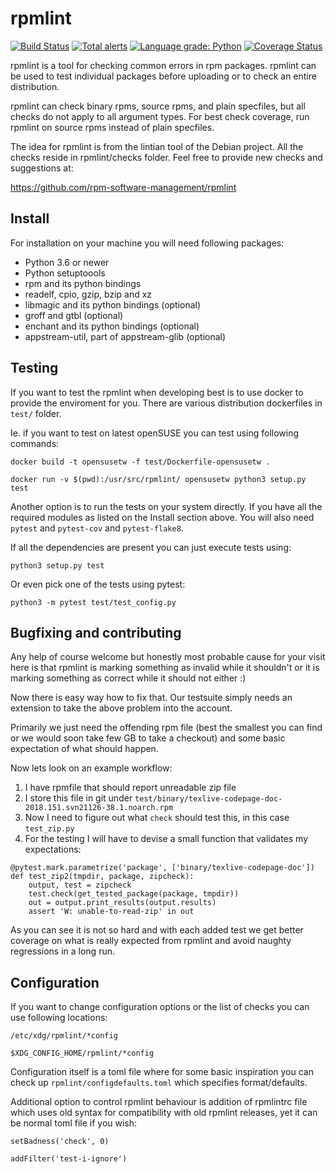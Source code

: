 # rpmlint

[![Build Status](https://travis-ci.org/rpm-software-management/rpmlint.svg)](https://travis-ci.org/rpm-software-management/rpmlint)
[![Total alerts](https://img.shields.io/lgtm/alerts/g/rpm-software-management/rpmlint.svg?logo=lgtm&logoWidth=18)](https://lgtm.com/projects/g/rpm-software-management/rpmlint/alerts/)
[![Language grade: Python](https://img.shields.io/lgtm/grade/python/g/rpm-software-management/rpmlint.svg?logo=lgtm&logoWidth=18)](https://lgtm.com/projects/g/rpm-software-management/rpmlint/context:python)
[![Coverage Status](https://coveralls.io/repos/github/rpm-software-management/rpmlint/badge.svg?branch=master)](https://coveralls.io/github/rpm-software-management/rpmlint?branch=master)

rpmlint is a tool for checking common errors in rpm packages.
rpmlint can be used to test individual packages before uploading or to check
an entire distribution.

rpmlint can check binary rpms, source rpms, and plain specfiles, but all
checks do not apply to all argument types.
For best check coverage, run rpmlint on source rpms instead of
plain specfiles.

The idea for rpmlint is from the lintian tool of the Debian project.
All the checks reside in rpmlint/checks folder. Feel free to provide new
checks and suggestions at:

https://github.com/rpm-software-management/rpmlint

## Install

For installation on your machine you will need following packages:

- Python 3.6 or newer
- Python setuptoools
- rpm and its python bindings
- readelf, cpio, gzip, bzip and xz
- libmagic and its python bindings (optional)
- groff and gtbl (optional)
- enchant and its python bindings (optional)
- appstream-util, part of appstream-glib (optional)

## Testing

If you want to test the rpmlint when developing best is to use docker
to provide the enviroment for you. There are various distribution
dockerfiles in `test/` folder.

Ie. if you want to test on latest openSUSE you can test using following commands:

`docker build -t opensusetw -f test/Dockerfile-opensusetw .`

`docker run -v $(pwd):/usr/src/rpmlint/ opensusetw python3 setup.py test`

Another option is to run the tests on your system directly. If you
have all the required modules as listed on the Install section above.
You will also need `pytest` and `pytest-cov` and `pytest-flake8`.

If all the dependencies are present you can just execute tests using:

`python3 setup.py test`

Or even pick one of the tests using pytest:

`python3 -m pytest test/test_config.py`

## Bugfixing and contributing

Any help of course welcome but honestly most probable cause for your visit
here is that rpmlint is marking something as invalid while it shouldn't or
it is marking something as correct while it should not either :)

Now there is easy way how to fix that. Our testsuite simply needs an
extension to take the above problem into the account.

Primarily we just need the offending rpm file (best the smallest you can
find or we would soon take few GB to take a checkout) and some basic
expectation of what should happen.

Now lets look on an example workflow:

1) I have rpmfile that should report unreadable zip file
2) I store this file in git under `test/binary/texlive-codepage-doc-2018.151.svn21126-38.1.noarch.rpm`
3) Now I need to figure out what `check` should test this, in this case `test_zip.py`
4) For the testing I will have to devise a small function that validates my expectations:

```
@pytest.mark.parametrize('package', ['binary/texlive-codepage-doc'])
def test_zip2(tmpdir, package, zipcheck):
    output, test = zipcheck
    test.check(get_tested_package(package, tmpdir))
    out = output.print_results(output.results)
    assert 'W: unable-to-read-zip' in out
```

As you can see it is not so hard and with each added test we get better
coverage on what is really expected from rpmlint and avoid naughty regressions
in a long run.

## Configuration

If you want to change configuration options or the list of checks you can
use following locations:

`/etc/xdg/rpmlint/*config`

`$XDG_CONFIG_HOME/rpmlint/*config`

Configuration itself is a toml file where for some basic inspiration
you can check up `rpmlint/configdefaults.toml` which specifies format/defaults.

Additional option to control rpmlint behaviour is addition of rpmlintrc file
which uses old syntax for compatibility with old rpmlint releases, yet
it can be normal toml file if you wish:

`setBadness('check', 0)`

`addFilter('test-i-ignore')`
